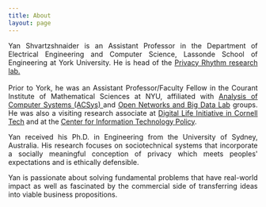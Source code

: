 ```yaml
---
title: About
layout: page
---
```


<div style="text-align: justify">

Yan Shvartzshnaider is an Assistant Professor in the Department of Electrical
Engineering and Computer Science, Lassonde School of Engineering at York
University. He is head of the <a href="https://www.yorku.ca/lassonde/privacy/">Privacy Rhythm research lab.</a>
<br/><br/> Prior to York, he was an Assistant Professor/Faculty Fellow in the Courant
Institute of Mathematical Sciences at NYU,  affiliated with <a
href="https://cs.nyu.edu/acsys/">Analysis of Computer Systems (ACSys) </a> and
<a href="http://nyunetworks.com">Open Networks and Big Data Lab</a> groups. He
was also a  visiting research associate at <a
href="https://www.dli.tech.cornell.edu">Digital Life Initiative in Cornell
Tech</a> and at the <a href="https://citp.princeton.edu/citp-people/yan-shvartzshnaider/">Center for Information Technology Policy</a>.
</div>
<p/>
<div style="text-align: justify">  Yan received his Ph.D. in Engineering from
the University of Sydney, Australia. His research focuses on sociotechnical
systems that incorporate a socially meaningful conception of privacy which meets
peoples' expectations and is ethically defensible.
</div>
<p/>
<div style="text-align: justify">
Yan is passionate about solving fundamental problems that have real-world impact as well as fascinated by the commercial side of transferring ideas into viable business propositions.
</div>
